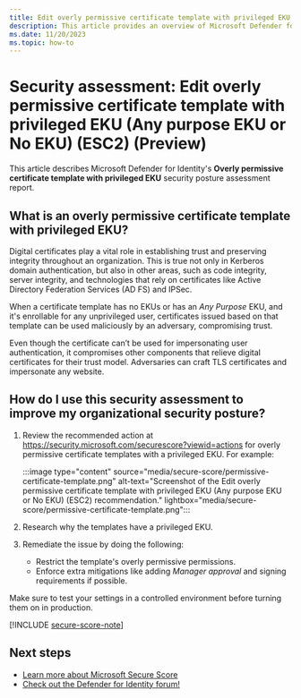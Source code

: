 ```yaml
---
title: Edit overly permissive certificate template with privileged EKU (Any purpose EKU or No EKU) (ESC2) | Microsoft Defender for Identity
description: This article provides an overview of Microsoft Defender for Identity's overly permissive certificate template with privileged EKU security posture assessment report.
ms.date: 11/20/2023
ms.topic: how-to
---
```


# Security assessment: Edit overly permissive certificate template with privileged EKU (Any purpose EKU or No EKU) (ESC2)  (Preview)

This article describes Microsoft Defender for Identity's **Overly permissive certificate template with privileged EKU** security posture assessment report.

## What is an overly permissive certificate template with privileged EKU?

Digital certificates play a vital role in establishing trust and preserving integrity throughout an organization. This is true not only in Kerberos domain authentication, but also in other areas, such as code integrity, server integrity, and technologies that rely on certificates like Active Directory Federation Services (AD FS) and IPSec.

When a certificate template has no EKUs or has an *Any Purpose* EKU, and it's enrollable for any unprivileged user, certificates issued based on that template can be used maliciously by an adversary, compromising trust.

Even though the certificate can’t be used for impersonating user authentication, it compromises other components that relieve digital certificates for their trust model. Adversaries can craft TLS certificates and impersonate any website.

## How do I use this security assessment to improve my organizational security posture?

1. Review the recommended action at <https://security.microsoft.com/securescore?viewid=actions> for overly permissive certificate templates with a privileged EKU.  For example:

    :::image type="content" source="media/secure-score/permissive-certificate-template.png" alt-text="Screenshot of the Edit overly permissive certificate template with privileged EKU (Any purpose EKU or No EKU) (ESC2) recommendation." lightbox="media/secure-score/permissive-certificate-template.png":::

1. Research why the templates have a privileged EKU.
1. Remediate the issue by doing the following:

    - Restrict the template's overly permissive permissions.
    - Enforce extra mitigations like adding *Manager approval* and signing requirements if possible.

Make sure to test your settings in a controlled environment before turning them on in production.

[!INCLUDE [secure-score-note](../includes/secure-score-note.md)]


## Next steps

- [Learn more about Microsoft Secure Score](/microsoft-365/security/defender/microsoft-secure-score)
- [Check out the Defender for Identity forum!](<https://aka.ms/MDIcommunity>)
